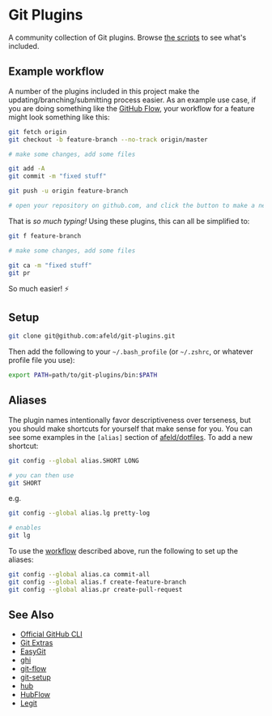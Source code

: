# Git Plugins

A community collection of Git plugins. Browse [the scripts](bin) to see what's included.

## Example workflow

A number of the plugins included in this project make the updating/branching/submitting process easier. As an example use case, if you are doing something like the [GitHub Flow](https://guides.github.com/introduction/flow/), your workflow for a feature might look something like this:

```bash
git fetch origin
git checkout -b feature-branch --no-track origin/master

# make some changes, add some files

git add -A
git commit -m "fixed stuff"

git push -u origin feature-branch

# open your repository on github.com, and click the button to make a new pull request
```

That is _so much typing!_ Using these plugins, this can all be simplified to:

```bash
git f feature-branch

# make some changes, add some files

git ca -m "fixed stuff"
git pr
```

So much easier! :zap:

## Setup

```bash
git clone git@github.com:afeld/git-plugins.git
```

Then add the following to your `~/.bash_profile` (or `~/.zshrc`, or whatever profile file you use):

```bash
export PATH=path/to/git-plugins/bin:$PATH
```

## Aliases

The plugin names intentionally favor descriptiveness over terseness, but you should make shortcuts for yourself that make sense for you. You can see some examples in the `[alias]` section of [afeld/dotfiles](https://github.com/afeld/dotfiles/blob/master/gitconfig). To add a new shortcut:

```bash
git config --global alias.SHORT LONG

# you can then use
git SHORT
```

e.g.

```bash
git config --global alias.lg pretty-log

# enables
git lg
```

To use the [workflow](#example-workflow) described above, run the following to set up the aliases:

```bash
git config --global alias.ca commit-all
git config --global alias.f create-feature-branch
git config --global alias.pr create-pull-request
```

## See Also

- [Official GitHub CLI](https://cli.github.com/)
- [Git Extras](https://github.com/tj/git-extras)
- [EasyGit](https://people.gnome.org/~newren/eg/)
- [ghi](https://github.com/stephencelis/ghi)
- [git-flow](https://github.com/nvie/gitflow)
- [git-setup](https://github.com/afeld/git-setup)
- [hub](http://hub.github.com/)
- [HubFlow](http://datasift.github.io/gitflow/)
- [Legit](http://www.git-legit.org/)
